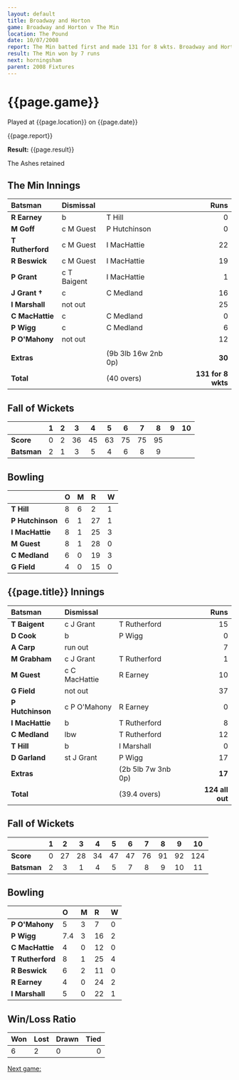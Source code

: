 ```yaml
---
layout: default
title: Broadway and Horton
game: Broadway and Horton v The Min
location: The Pound
date: 10/07/2008
report: The Min batted first and made 131 for 8 wkts. Broadway and Horton replied with 124 all out
result: The Min won by 7 runs
next: horningsham
parent: 2008 Fixtures
---
```


# {{page.game}}

Played at {{page.location}} on {{page.date}}

{{page.report}}

**Result:** {{page.result}}

The Ashes retained

## The Min Innings

| Batsman | Dismissal |  | Runs |
|:---|:---|---|---:|
| **R Earney** | b | T Hill | 0 |
| **M Goff** | c M Guest | P Hutchinson | 0 |
| **T Rutherford** | c M Guest | I MacHattie | 22 |
| **R Beswick** | c M Guest | I MacHattie | 19 |
| **P Grant** | c T Baigent | I MacHattie | 1 |
| **J Grant &#8224;** | c | C Medland | 16 |
| **I Marshall** | not out |  | 25 |
| **C MacHattie** | c | C Medland | 0 |
| **P Wigg** | c | C Medland | 6 |
| **P O'Mahony** |not out |  | 12 |
|  |  |  |  |
| **Extras** | | (9b 3lb 16w 2nb 0p) | **30** |
| **Total** | | (40 overs) | **131 for 8 wkts** |

## Fall of Wickets

| | 1 | 2 | 3 | 4 | 5 | 6 | 7 | 8 | 9 | 10 |
|---|:---:|:---:|:---:|:---:|:---:|:---:|:---:|:---:|:---:|:---:|
| **Score** | 0 | 2 | 36 | 45 | 63 | 75 | 75 | 95 |  |  |
| **Batsman** | 2 | 1 | 3 | 5 | 4 | 6 | 8 | 9 |  |  |

## Bowling

| | O | M | R | W |
|---|:---|:---|:---|:---|
| **T Hill** | 8 | 6 | 2 | 1 |
| **P Hutchinson** | 6 | 1 | 27 | 1 |
| **I MacHattie** | 8 | 1 | 25 | 3 |
| **M Guest** | 8 | 1 | 28 | 0 |
| **C Medland** | 6 | 0 | 19 | 3 |
| **G Field** | 4 | 0 | 15 | 0 |

## {{page.title}} Innings

| Batsman | Dismissal |  | Runs |
|:---|:---|---|---:|
| **T Baigent** | c J Grant | T Rutherford | 15 |
| **D Cook** | b | P Wigg | 0 |
| **A Carp** | run out |  | 7 |
| **M Grabham** | c J Grant | T Rutherford | 1 |
| **M Guest** | c C MacHattie | R Earney | 10 |
| **G Field** | not out |  | 37 |
| **P Hutchinson** | c P O'Mahony | R Earney | 0 |
| **I MacHattie** | b | T Rutherford | 8 |
| **C Medland** | lbw | T Rutherford | 12 |
| **T Hill** | b | I Marshall | 0 |
| **D Garland** | st J Grant | P Wigg | 17 |
| **Extras** | | (2b 5lb 7w 3nb 0p) | **17** |
| **Total** | | (39.4 overs) | **124 all out** |

## Fall of Wickets

| | 1 | 2 | 3 | 4 | 5 | 6 | 7 | 8 | 9 | 10 |
|---|:---:|:---:|:---:|:---:|:---:|:---:|:---:|:---:|:---:|:---:|
| **Score** | 0 | 27 | 28 | 34 | 47 | 47 | 76 | 91 | 92 | 124 |
| **Batsman** | 2 | 3 | 1 | 4 | 5 | 7 | 8 | 9 | 10 | 11 |

## Bowling

| | O | M | R | W |
|---|:---|:---|:---|:---|
| **P O'Mahony** | 5 | 3 | 7 | 0 |
| **P Wigg** | 7.4 | 3 | 16 | 2 |
| **C MacHattie** | 4 | 0 | 12 | 0 |
| **T Rutherford** | 8 | 1 | 25 | 4 |
| **R Beswick** | 6 | 2 | 11 | 0 |
| **R Earney** | 4 | 0 | 24 | 2 |
| **I Marshall** | 5 | 0 | 22 | 1 |

## Win/Loss Ratio

| Won | Lost | Drawn | Tied |
|:---|:---|:---|---:|
| 6 | 2 | 0 | 0 |

[Next game:]({{page.next}})